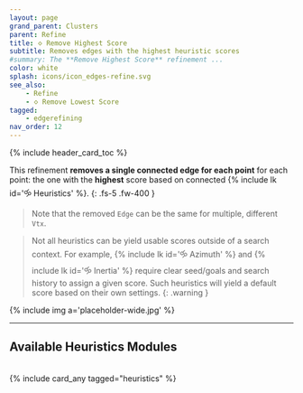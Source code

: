 ```yaml
---
layout: page
grand_parent: Clusters
parent: Refine
title: 🝔 Remove Highest Score
subtitle: Removes edges with the highest heuristic scores
#summary: The **Remove Highest Score** refinement ...
color: white
splash: icons/icon_edges-refine.svg
see_also:
    - Refine
    - 🝔 Remove Lowest Score
tagged: 
    - edgerefining
nav_order: 12
---
```


{% include header_card_toc %}

This refinement **removes a single connected edge for each point** for each point: the one with the **highest** score based on connected {% include lk id='🝰 Heuristics' %}.
{: .fs-5 .fw-400 } 

>Note that the removed `Edge` can be the same for multiple, different `Vtx`.

>Not all heuristics can be yield usable scores outside of a search context. For example, {% include lk id='🝰 Azimuth' %} and {% include lk id='🝰 Inertia' %} require clear seed/goals and search history to assign a given score. Such heuristics will yield a default score based on their own settings.
{: .warning }

{% include img a='placeholder-wide.jpg' %}

---
## Available Heuristics Modules
<br>
{% include card_any tagged="heuristics" %}
